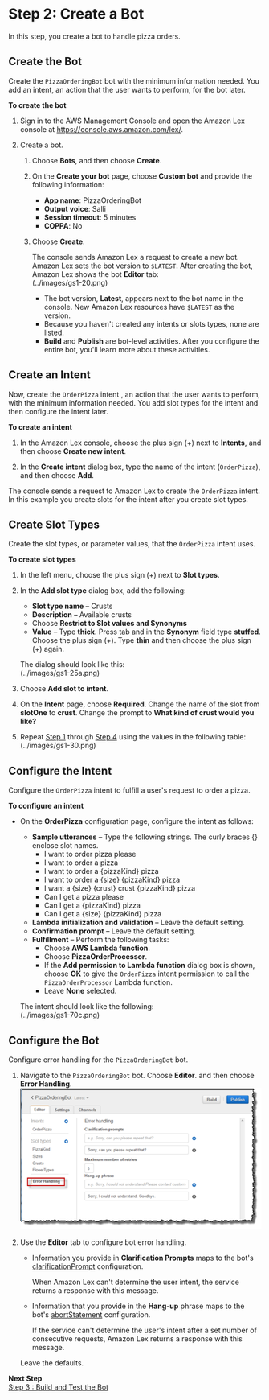 # Step 2: Create a Bot

In this step, you create a bot to handle pizza orders.

## Create the Bot

Create the `PizzaOrderingBot` bot with the minimum information needed\. You add an intent, an action that the user wants to perform, for the bot later\.

**To create the bot**

1. Sign in to the AWS Management Console and open the Amazon Lex console at [https://console\.aws\.amazon\.com/lex/](https://console.aws.amazon.com/lex/)\.

1. Create a bot\.

   1. Choose **Bots**, and then choose **Create**\. 

   1. On the **Create your bot** page, choose **Custom bot** and provide the following information:
      + **App name**: PizzaOrderingBot 
      + **Output voice**: Salli 
      + **Session timeout**: 5 minutes
      + **COPPA**: No

   1. Choose **Create**\. 

      The console sends Amazon Lex a request to create a new bot\. Amazon Lex sets the bot version to `$LATEST`\. After creating the bot, Amazon Lex shows the bot **Editor** tab:  
(../images/gs1-20.png)
      + The bot version, **Latest**, appears next to the bot name in the console\. New Amazon Lex resources have `$LATEST` as the version\.
      + Because you haven't created any intents or slots types, none are listed\. 
      + **Build** and **Publish** are bot\-level activities\. After you configure the entire bot, you'll learn more about these activities\.

      
## Create an Intent

Now, create the `OrderPizza` intent , an action that the user wants to perform, with the minimum information needed\. You add slot types for the intent and then configure the intent later\.

**To create an intent**

1. In the Amazon Lex console, choose the plus sign \(\+\) next to **Intents**, and then choose **Create new intent**\.

1. In the **Create intent** dialog box, type the name of the intent \(`OrderPizza`\), and then choose **Add**\.

The console sends a request to Amazon Lex to create the `OrderPizza` intent\. In this example you create slots for the intent after you create slot types\.


## Create Slot Types

Create the slot types, or parameter values, that the `OrderPizza` intent uses\.

**To create slot types**

1. <a name="slotTypeStart"></a>In the left menu, choose the plus sign \(\+\) next to **Slot types**\.

1. In the **Add slot type** dialog box, add the following: 
   + **Slot type name** – Crusts
   + **Description** – Available crusts
   + Choose **Restrict to Slot values and Synonyms**
   + **Value** – Type **thick**\. Press tab and in the **Synonym** field type **stuffed**\. Choose the plus sign \(\+\)\. Type **thin** and then choose the plus sign \(\+\) again\.

   The dialog should look like this:  
(../images/gs1-25a.png)

1. Choose **Add slot to intent**\.

1. <a name="slotTypeFinish"></a>On the **Intent** page, choose **Required**\. Change the name of the slot from **slotOne** to **crust**\. Change the prompt to **What kind of crust would you like?**

1. Repeat [Step 1](#slotTypeStart) through [Step 4](#slotTypeFinish) using the values in the following table:    
(../images/gs1-30.png)


## Configure the Intent

Configure the `OrderPizza` intent to fulfill a user's request to order a pizza\.

**To configure an intent**
+ On the **OrderPizza** configuration page, configure the intent as follows:
  + **Sample utterances** – Type the following strings\. The curly braces \{\} enclose slot names\.
    + I want to order pizza please 
    + I want to order a pizza
    + I want to order a \{pizzaKind\} pizza
    + I want to order a \{size\} \{pizzaKind\} pizza 
    + I want a \{size\} \{crust\} crust \{pizzaKind\} pizza
    + Can I get a pizza please
    + Can I get a \{pizzaKind\} pizza
    + Can I get a \{size\} \{pizzaKind\} pizza
  + **Lambda initialization and validation** – Leave the default setting\.
  + **Confirmation prompt** – Leave the default setting\.
  + **Fulfillment** – Perform the following tasks:
    + Choose **AWS Lambda function**\.
    + Choose **PizzaOrderProcessor**\. 
    + If the **Add permission to Lambda function** dialog box is shown, choose **OK** to give the `OrderPizza` intent permission to call the `PizzaOrderProcessor` Lambda function\.
    +  Leave **None** selected\.

  The intent should look like the following:  
(../images/gs1-70c.png)


## Configure the Bot

Configure error handling for the `PizzaOrderingBot` bot\.

1. Navigate to the `PizzaOrderingBot` bot\. Choose **Editor**\. and then choose **Error Handling**\.  
![\[\]](../images/gs1-80.png)

1. Use the **Editor** tab to configure bot error handling\.
   + Information you provide in **Clarification Prompts** maps to the bot's [clarificationPrompt](https://docs.aws.amazon.com/lex/latest/dg/API_PutBot.html#lex-PutBot-request-clarificationPrompt) configuration\. 

     When Amazon Lex can't determine the user intent, the service returns a response with this message\. 
   + Information that you provide in the **Hang\-up** phrase maps to the bot's [abortStatement](https://docs.aws.amazon.com/lex/latest/dg/API_PutBot.html#lex-PutBot-request-abortStatement) configuration\. 

     If the service can't determine the user's intent after a set number of consecutive requests, Amazon Lex returns a response with this message\.

   Leave the defaults\.


**Next Step**  
[Step 3 : Build and Test the Bot](ex2-step3.md)
